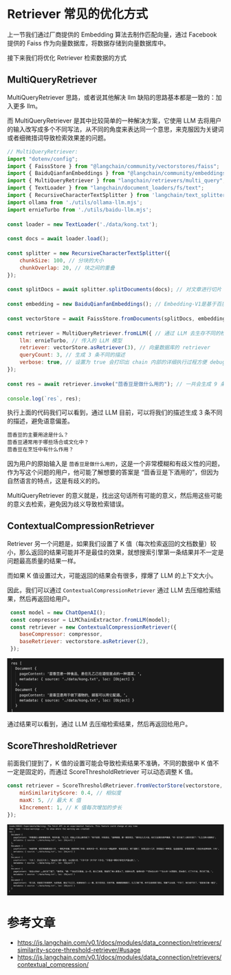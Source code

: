 # Retriever 常见的优化方式

上一节我们通过厂商提供的 Embedding 算法去制作匹配向量，通过 Facebook 提供的 Faiss 作为向量数据库，将数据存储到向量数据库中。

接下来我们将优化 Retriever 检索数据的方式


## MultiQueryRetriever

MultiQueryRetriever 思路，或者说其他解决 llm 缺陷的思路基本都是一致的：加入更多 llm。

而 MultiQueryRetriever 是其中比较简单的一种解决方案，它使用 LLM 去将用户的输入改写成多个不同写法，从不同的角度来表达同一个意思，来克服因为关键词或者细微措词导致检索效果差的问题。

```js
// MultiQueryRetriever: 
import "dotenv/config";
import { FaissStore } from "@langchain/community/vectorstores/faiss";
import { BaiduQianfanEmbeddings } from "@langchain/community/embeddings/baidu_qianfan";
import { MultiQueryRetriever } from "langchain/retrievers/multi_query";
import { TextLoader } from "langchain/document_loaders/fs/text";
import { RecursiveCharacterTextSplitter } from 'langchain/text_splitter';
import ollama from './utils/ollama-llm.mjs';
import ernieTurbo from './utils/baidu-llm.mjs';

const loader = new TextLoader('./data/kong.txt');

const docs = await loader.load();

const splitter = new RecursiveCharacterTextSplitter({
    chunkSize: 100, // 分块的大小
    chunkOverlap: 20, // 块之间的重叠
});

const splitDocs = await splitter.splitDocuments(docs); // 对文章进行切片

const embedding = new BaiduQianfanEmbeddings(); // Embedding-V1是基于百度文心大模型技术的文本表示模型，将文本转化为用数值表示的向量形式，用于文本检索、信息推荐、知识挖掘等场景。

const vectorStore = await FaissStore.fromDocuments(splitDocs, embedding); // 从文档中创建一个向量存储

const retriever = MultiQueryRetriever.fromLLM({ // 通过 LLM 去生存不同的检索
    llm: ernieTurbo, // 传入的 LLM 模型
    retriever: vectorStore.asRetriever(3), // 向量数据库的 retriever
    queryCount: 3, // 生成 3 条不同的描述
    verbose: true, // 设置为 true 会打印出 chain 内部的详细执行过程方便 debug
});

const res = await retriever.invoke("茴香豆是做什么用的"); // 一共会生成 9 条数据，再做去重

console.log(`res`, res);
```

执行上面的代码我们可以看到，通过 LLM 目前，可以将我们的描述生成 3 条不同的描述，避免语意偏差。

```js
茴香豆的主要用途是什么？
茴香豆通常用于哪些场合或文化中？
茴香豆在烹饪中有什么作用？
```

因为用户的原始输入是 `茴香豆是做什么用的`，这是一个非常模糊和有歧义性的问题，作为写这个问题的用户，他可能了解想要的答案是 “茴香豆是下酒用的”，但因为自然语言的特点，这是有歧义的的。 

MultiQueryRetriever 的意义就是，找出这句话所有可能的意义，然后用这些可能的意义去检索，避免因为歧义导致检索错误。


## ContextualCompressionRetriever

Retriever 另一个问题是，如果我们设置了 K 值（每次检索返回的文档数量）较小，那么返回的结果可能并不是最佳的效果，就想搜索引擎第一条结果并不一定是问题最高质量的结果一样。

而如果 K 值设置过大，可能返回的结果会有很多，撑爆了 LLM 的上下文大小。

因此，我们可以通过 `ContextualCompressionRetriever` 通过 LLM 去压缩检索结果，然后再返回给用户。

```js
 const model = new ChatOpenAI();
 const compressor = LLMChainExtractor.fromLLM(model);
 const retriever = new ContextualCompressionRetriever({
    baseCompressor: compressor,
    baseRetriever: vectorstore.asRetriever(2),
 });
```

![输出结果](./../../public/assets/ai/12.png)

通过结果可以看到，通过 LLM 去压缩检索结果，然后再返回给用户。

## ScoreThresholdRetriever

前面我们提到了，K 值的设置可能会导致检索结果不准确，不同的数据中 K 值不一定是固定的，而通过 ScoreThresholdRetriever 可以动态调整 K 值。

```js
const retriever = ScoreThresholdRetriever.fromVectorStore(vectorstore, {
    minSimilarityScore: 0.4, // 相似度
    maxK: 5, // 最大 K 值
    kIncrement: 1, // K 值每次增加的步长
});
```

![输出结果](./../../public/assets/ai/13.png)

# 参考文章
- https://js.langchain.com/v0.1/docs/modules/data_connection/retrievers/similarity-score-threshold-retriever/#usage
- https://js.langchain.com/v0.1/docs/modules/data_connection/retrievers/contextual_compression/




